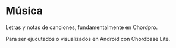 # Música
Letras y notas de canciones, fundamentalmente en Chordpro.

Para ser ejucutados o visualizados en Android con Chordbase Lite.


